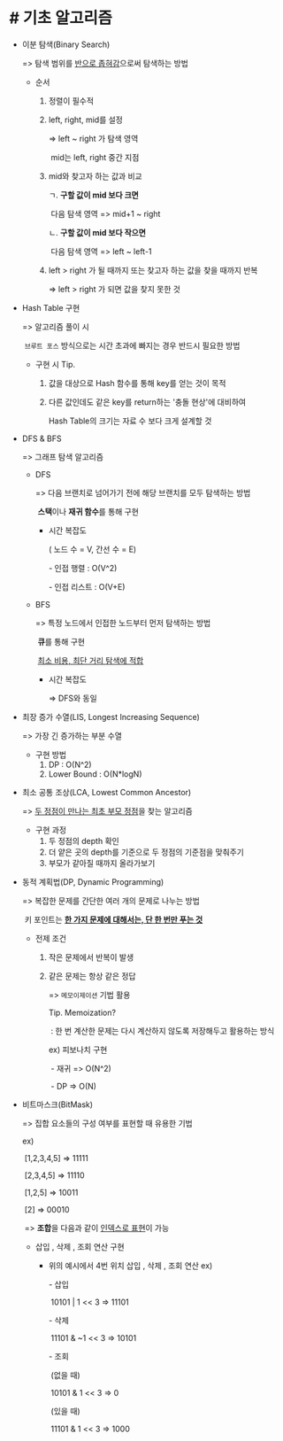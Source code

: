 # \# 기초 알고리즘

 

- 이분 탐색(Binary Search)

  => 탐색 범위를 <u>반으로 좁혀감</u>으로써 탐색하는 방법

  - 순서

    1. 정렬이 필수적

    2. left, right, mid를 설정

       => left ~ right 가 탐색 영역

       ​      mid는 left, right 중간 지점

    3. mid와 찾고자 하는 값과 비교

       ㄱ. **구할 값이 mid 보다 크면** 

       ​		다음 탐색 영역 => mid+1 ~ right

       ㄴ. **구할 값이 mid 보다 작으면** 

       ​		다음 탐색 영역 => left ~ left-1

    4. left > right 가 될 때까지 또는 찾고자 하는 값을 찾을 때까지 반복

       => left > right 가 되면 값을 찾지 못한 것





- Hash Table 구현

  => 알고리즘 풀이 시 

  ​     `브루트 포스` 방식으로는 시간 초과에 빠지는 경우 반드시 필요한 방법

  

  - 구현 시 Tip.

    1. 값을 대상으로 Hash 함수를 통해 key를 얻는 것이 목적

    2. 다른 값인데도 같은 key를 return하는 '충돌 현상'에 대비하여

       Hash Table의 크기는 자료 수 보다 크게 설계할 것





- DFS & BFS

  => 그래프 탐색 알고리즘

  

  - DFS

    => 다음 브랜치로 넘어가기 전에 해당 브랜치를 모두 탐색하는 방법

    ​     **스택**이나 **재귀 함수**를 통해 구현

    

    - 시간 복잡도

      ( 노드 수 = V, 간선 수 = E)

      \- 인접 행렬 : O(V^2)

      \- 인접 리스트 : O(V+E)

      

  - BFS

    => 특정 노드에서 인접한 노드부터 먼저 탐색하는 방법

    ​     **큐**를 통해 구현

    ​     <u>최소 비용, 최단 거리 탐색에 적합</u>

    

    - 시간 복잡도

      => DFS와 동일





- 최장 증가 수열(LIS, Longest Increasing Sequence)

  => 가장 긴 증가하는 부분 수열

  

  - 구현 방법
    1. DP : O(N^2)
    2. Lower Bound : O(N*logN)





- 최소 공통 조상(LCA, Lowest Common Ancestor)

  => <u>두 정점이 만나는 최초 부모 정점</u>을 찾는 알고리즘

  

  - 구현 과정
    1. 두 정점의 depth 확인
    2. 더 얕은 곳의 depth를 기준으로 두 정점의 기준점을 맞춰주기
    3. 부모가 같아질 때까지 올라가보기





- 동적 계획법(DP, Dynamic Programming)

  => 복잡한 문제를 간단한 여러 개의 문제로 나누는 방법

  ​      키 포인트는 **<u>한 가지 문제에 대해서는, 단 한 번만 푸는 것</u>**

  

  - 전제 조건

    1. 작은 문제에서 반복이 발생

    2. 같은 문제는 항상 같은 정답

       => `메모이제이션` 기법 활용

       Tip. Memoization?

       ​		: 한 번 계산한 문제는 다시 계산하지 않도록 저장해두고 활용하는 방식

       ex) 피보나치 구현

       ​	\- 재귀 => O(N^2)

       ​	\- DP => O(N)





- 비트마스크(BitMask)

  => 집합 요소들의 구성 여부를 표현할 때 유용한 기법

  ex)

  ​	[1,2,3,4,5] => 11111

  ​	[2,3,4,5]    => 11110

  ​	[1,2,5]       => 10011

  ​	[2]             => 00010

  ​	=> **조합**을 다음과 같이 <u>인덱스로 표현</u>이 가능

  

  - 삽입 , 삭제 , 조회 연산 구현

    - 위의 예시에서 4번 위치 삽입 , 삭제 , 조회 연산 ex)

      \- 삽입

      ​	10101 | 1 << 3    =>  11101

      \- 삭제

      ​	11101 & ~1 << 3  => 10101

      \- 조회

      ​	(없을 때)

      ​	10101 & 1 << 3    => 0 

      ​	(있을 때)

      ​	11101 & 1 << 3    => 1000